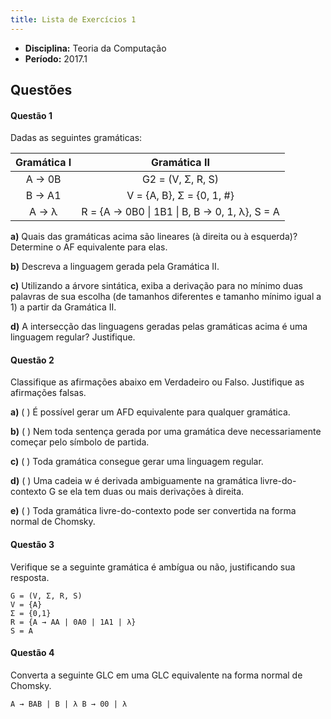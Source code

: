 ```yaml
---
title: Lista de Exercícios 1
---
```


- **Disciplina:** Teoria da Computação
- **Período:** 2017.1

## Questões

#### Questão 1 

Dadas as seguintes gramáticas:  

| Gramática I | Gramática II |
| :--: | :--: |
| A → 0B| G2 = (V, Σ, R, S) |
| B → A1| V = {A, B},  Σ = {0, 1, #} |
| A → λ| R = {A → 0B0 \| 1B1 \| B, B → 0, 1, λ}, S = A |  

**a)** Quais das gramáticas acima são lineares (à direita ou à esquerda)? Determine o AF equivalente para elas.  

**b)** Descreva a linguagem gerada pela Gramática II.  

**c)** Utilizando a árvore sintática, exiba a derivação para no mínimo duas palavras de sua escolha (de tamanhos diferentes e tamanho mínimo igual a 1) a partir da Gramática II.  

**d)** A intersecção das linguagens geradas pelas gramáticas acima é uma linguagem regular? Justifique.  

#### Questão 2

Classifique as afirmações abaixo em Verdadeiro ou Falso. Justifique as afirmações falsas.  

**a)** ( ) É possível gerar um AFD equivalente para qualquer gramática.  

**b)** ( ) Nem toda sentença gerada por uma gramática deve necessariamente começar pelo símbolo de partida.  

**c)** ( ) Toda gramática consegue gerar uma linguagem regular.  

**d)** ( ) Uma cadeia w é derivada ambiguamente na gramática livre-do-contexto G se ela tem duas ou mais derivações à direita.  

**e)** ( ) Toda gramática livre-do-contexto pode ser convertida na forma normal de Chomsky.

#### Questão 3

Verifique se a seguinte gramática é ambígua ou não, justificando sua resposta.

```
G = (V, Σ, R, S)
V = {A}
Σ = {0,1}
R = {A → AA | 0A0 | 1A1 | λ}
S = A
```

#### Questão 4

Converta a seguinte GLC em uma GLC equivalente na forma normal de Chomsky.  

```
A → BAB | B | λ B → 00 | λ
```


